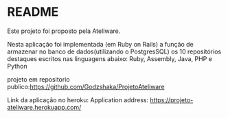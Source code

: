 # README

Este projeto foi proposto pela Ateliware.

Nesta aplicação foi implementada (em Ruby on Rails) a função de armazenar no banco de dados(utilizando o PostgresSQL) os 10 repositórios destaques escritos nas linguagens abaixo:
Ruby, Assembly, Java, PHP e Python

projeto em repositorio publico:https://github.com/Godzshaka/ProjetoAteliware

Link da aplicação no heroku:
Application address: https://projeto-ateliware.herokuapp.com/
